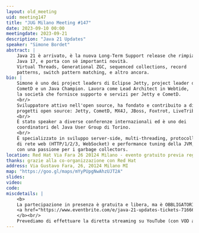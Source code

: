 ```yaml
---
layout: old_meeting
uid: meeting147
title: "JUG Milano Meeting #147"
date: 2023-09-10 00:00
meetingdate: 2023-09-21
description: "Java 21 Updates"
speaker: "Simone Bordet"
abstract: |
    Java 21 è arrivato, è la nuova Long-Term Support release che rimpiazza
    Java 17, e porta con sè importanti novità.
    Virtual Threads, Generational ZGC, sequenced collections, record
    patterns, switch pattern matching, e altro ancora.
bio: |
    Simone è uno dei project leaders di Eclipse Jetty, project leader di
    CometD e un Java Champion. Lavora come Lead Architect in Webtide,
    la società che fornisce supporto e servizi per Jetty e CometD.
    <br/>
    Sviluppatore attivo nell'open source, ha fondato e contribuito a diversi
    progetti open source: Jetty, CometD, MX4J, JBoss, Foxtrot, LiveTribe e altri.
    <br/>
    È stato speaker a diverse conferenze internazionali ed è uno dei
    coordinatori del Java User Group di Torino.
    <br/>
    È specializzato in sviluppo server-side, multi-threading, protocolli
    di rete web (HTTP/1/2/3, WebSocket) e performance tuning della JVM,
    con una passione per i garbage collectors.
location: Red Hat Via Fara 26 20124 Milano - evento gratuito previa registrazione OBBLIGATORIA (vedi dettagli)
thanks: grazie alla co-organizzazione con Red Hat
address: Via Gustavo Fara, 26, 20124 Milano MI
map: "https://goo.gl/maps/mYyPUpgNwAhzUJT2A"
slides: 
video: 
code:
miscdetails: |
    <b>
    La partecipazione in presenza è gratuita e libera, ma è OBBLIGATORIA la registrazione su:
    <a href="https://www.eventbrite.com/e/java-21-updates-tickets-716668975197?aff=oddtdtcreator">form di registrazione per partecipare a JUG Milano in presenza</a>
    </b><br/>
    Prevediamo di effettuare la diretta streaming su YouTube (con VOD a seguire) dell'evento.
---
```

